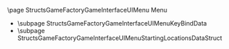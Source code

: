 \page StructsGameFactoryGameInterfaceUIMenu Menu
- \subpage StructsGameFactoryGameInterfaceUIMenuKeyBindData
- \subpage StructsGameFactoryGameInterfaceUIMenuStartingLocationsDataStruct
